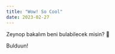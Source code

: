 ```yaml
---
title: "Wow! So Cool"
date: 2023-02-27
---
```

 Zeynop bakalım beni bulabilecek misin?
 :egg:
 
 Bulduun!
